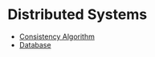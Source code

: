 # Distributed Systems

- [Consistency Algorithm](./consistency%20algorithm/README.md)
- [Database](./db/README.md)